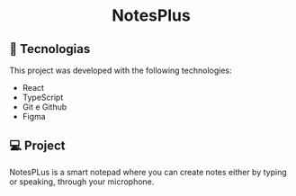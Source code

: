 <h1 align="center"> NotesPlus </h1>

## 🚀 Tecnologias

This project was developed with the following technologies:

- React
- TypeScript
- Git e Github
- Figma

## 💻 Project

NotesPLus is a smart notepad where you can create notes either by typing or speaking, through your microphone.

